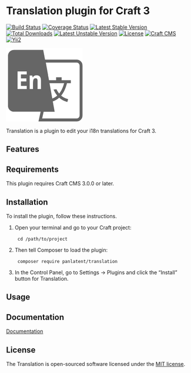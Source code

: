 Translation plugin for Craft 3
===============================
[![Build Status](https://travis-ci.org/panlatent/translation.svg)](https://travis-ci.org/panlatent/translation)
[![Coverage Status](https://coveralls.io/repos/github/panlatent/translation/badge.svg?branch=master)](https://coveralls.io/github/panlatent/translation?branch=master)
[![Latest Stable Version](https://poser.pugx.org/panlatent/translation/v/stable.svg)](https://packagist.org/packages/panlatent/translation)
[![Total Downloads](https://poser.pugx.org/panlatent/translation/downloads.svg)](https://packagist.org/packages/panlatent/translation) 
[![Latest Unstable Version](https://poser.pugx.org/panlatent/translation/v/unstable.svg)](https://packagist.org/packages/panlatent/translation)
[![License](https://poser.pugx.org/panlatent/translation/license.svg)](https://packagist.org/packages/panlatent/translation)
[![Craft CMS](https://img.shields.io/badge/Powered_by-Craft_CMS-orange.svg?style=flat)](https://craftcms.com/)
[![Yii2](https://img.shields.io/badge/Powered_by-Yii_Framework-green.svg?style=flat)](https://www.yiiframework.com/)

![Screenshot](resources/img/translation.png)

Translation is a plugin to edit your i18n translations for Craft 3.

Features
---------

Requirements
------------

This plugin requires Craft CMS 3.0.0 or later.

Installation
------------

To install the plugin, follow these instructions.

1. Open your terminal and go to your Craft project:

        cd /path/to/project

2. Then tell Composer to load the plugin:

        composer require panlatent/translation

3. In the Control Panel, go to Settings → Plugins and click the “Install” button for Translation.

Usage
-----

Documentation
-------------
[Documentation](https://translation.gocraftcms.com/)

License
-------
The Translation is open-sourced software licensed under the [MIT license](http://opensource.org/licenses/MIT).
